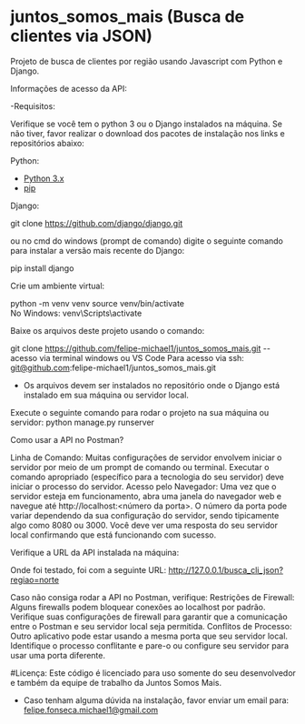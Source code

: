 # juntos_somos_mais (Busca de clientes via JSON)
Projeto de busca de clientes por região usando Javascript com Python e Django.

Informações de acesso da API:

-Requisitos:

Verifique se você tem o python 3 ou o Django instalados na máquina. Se não tiver, favor realizar o download dos pacotes de instalação 
nos links e repositórios abaixo:

Python:
- [Python 3.x](https://www.python.org/downloads/)
- [pip](https://pip.pypa.io/en/stable/)

Django:

git clone https://github.com/django/django.git

ou no cmd do windows (prompt de comando) digite o seguinte comando para instalar a versão mais recente do Django:

pip install django

Crie um ambiente virtual:

python -m venv venv
source venv/bin/activate  	
No Windows: venv\Scripts\activate

Baixe os arquivos deste projeto usando o comando:

git clone https://github.com/felipe-michael1/juntos_somos_mais.git -- acesso via terminal windows ou VS Code
Para acesso via ssh: git@github.com:felipe-michael1/juntos_somos_mais.git

- Os arquivos devem ser instalados no repositório onde o Django está instalado em sua máquina ou servidor local.

Execute o seguinte comando para rodar o projeto na sua máquina ou servidor:
python manage.py runserver

Como usar a API no Postman?

Linha de Comando: Muitas configurações de servidor envolvem iniciar o servidor por meio de um prompt de comando ou terminal. 
Executar o comando apropriado (específico para a tecnologia do seu servidor) deve iniciar o processo do servidor.
Acesso pelo Navegador: Uma vez que o servidor esteja em funcionamento, abra uma janela do navegador web e navegue até http://localhost:<número da porta>. 
O número da porta pode variar dependendo da sua configuração do servidor, sendo tipicamente algo como 8080 ou 3000. Você deve ver uma resposta do seu servidor local confirmando que está funcionando com sucesso.

Verifique a URL da API instalada na máquina:

Onde foi testado, foi com a seguinte URL:
http://127.0.0.1/busca_cli_json?regiao=norte

Caso não consiga rodar a API no Postman, verifique:
Restrições de Firewall: Alguns firewalls podem bloquear conexões ao localhost por padrão. 
Verifique suas configurações de firewall para garantir que a comunicação entre o Postman e seu servidor local seja permitida.
Conflitos de Processo: Outro aplicativo pode estar usando a mesma porta que seu servidor local. 
Identifique o processo conflitante e pare-o ou configure seu servidor para usar uma porta diferente.

#Licença:
Este código é licenciado para uso somente do seu desenvolvedor e também da equipe de trabalho da Juntos Somos Mais.
- Caso tenham alguma dúvida na instalação, favor enviar um email para: felipe.fonseca.michael1@gmail.com
